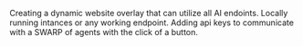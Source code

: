 Creating a dynamic website overlay that can utilize all AI endoints. Locally running intances or any working endpoint. Adding api keys to communicate with a SWARP of agents with the click of a button.

